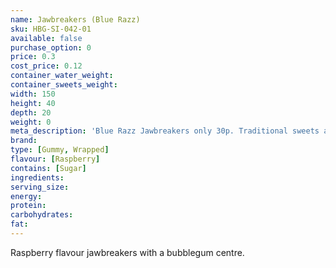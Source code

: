 ```yaml
---
name: Jawbreakers (Blue Razz)
sku: HBG-SI-042-01
available: false
purchase_option: 0
price: 0.3
cost_price: 0.12
container_water_weight: 
container_sweets_weight: 
width: 150
height: 40
depth: 20
weight: 0
meta_description: 'Blue Razz Jawbreakers only 30p. Traditional sweets and more at Humbugs Confectionery Store. Specialists in satisfying your sweet tooth!'
brand: 
type: [Gummy, Wrapped]
flavour: [Raspberry]
contains: [Sugar]
ingredients: 
serving_size: 
energy: 
protein: 
carbohydrates: 
fat: 
---
```

Raspberry flavour jawbreakers with a bubblegum centre.